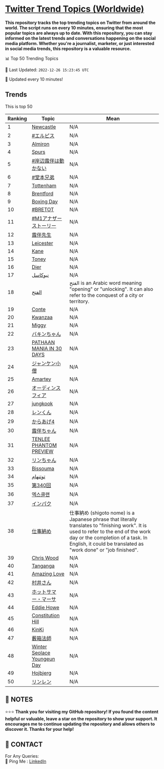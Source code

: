 [Twitter Trend Topics (Worldwide)](https://github.com/ErcinDedeoglu/Twitter-Trend-Topics)
==========

**This repository tracks the top trending topics on Twitter from around the world. 
The script runs on every 10 minutes, ensuring that the most popular topics are always up to date. 
With this repository, you can stay informed on the latest trends and conversations happening on the social media platform. 
Whether you're a journalist, marketer, or just interested in social media trends, this repository is a valuable resource.**


📊 Top 50 Trending Topics

📆 Last Updated: `2022-12-26 15:23:45 UTC`

🔧 Updated every 10 minutes!


## Trends

This is top 50

| Ranking | Topic | Mean |
| ------- | ------------ | ------------ |
| 1 | [Newcastle](http://twitter.com/search?q=Newcastle) | N/A |
| 2 | [#エルピス](http://twitter.com/search?q=%23%e3%82%a8%e3%83%ab%e3%83%94%e3%82%b9) | N/A |
| 3 | [Almiron](http://twitter.com/search?q=Almiron) | N/A |
| 4 | [Spurs](http://twitter.com/search?q=Spurs) | N/A |
| 5 | [#岸辺露伴は動かない](http://twitter.com/search?q=%23%e5%b2%b8%e8%be%ba%e9%9c%b2%e4%bc%b4%e3%81%af%e5%8b%95%e3%81%8b%e3%81%aa%e3%81%84) | N/A |
| 6 | [#堂本兄弟](http://twitter.com/search?q=%23%e5%a0%82%e6%9c%ac%e5%85%84%e5%bc%9f) | N/A |
| 7 | [Tottenham](http://twitter.com/search?q=Tottenham) | N/A |
| 8 | [Brentford](http://twitter.com/search?q=Brentford) | N/A |
| 9 | [Boxing Day](http://twitter.com/search?q=Boxing+Day) | N/A |
| 10 | [#BRETOT](http://twitter.com/search?q=%23BRETOT) | N/A |
| 11 | [#M1アナザーストーリー](http://twitter.com/search?q=%23M1%e3%82%a2%e3%83%8a%e3%82%b6%e3%83%bc%e3%82%b9%e3%83%88%e3%83%bc%e3%83%aa%e3%83%bc) | N/A |
| 12 | [露伴先生](http://twitter.com/search?q=%e9%9c%b2%e4%bc%b4%e5%85%88%e7%94%9f) | N/A |
| 13 | [Leicester](http://twitter.com/search?q=Leicester) | N/A |
| 14 | [Kane](http://twitter.com/search?q=Kane) | N/A |
| 15 | [Toney](http://twitter.com/search?q=Toney) | N/A |
| 16 | [Dier](http://twitter.com/search?q=Dier) | N/A |
| 17 | [نيوكاسل](http://twitter.com/search?q=%d9%86%d9%8a%d9%88%d9%83%d8%a7%d8%b3%d9%84) | N/A |
| 18 | [الفتح](http://twitter.com/search?q=%d8%a7%d9%84%d9%81%d8%aa%d8%ad) | الفتح is an Arabic word meaning "opening" or "unlocking". It can also refer to the conquest of a city or territory. |
| 19 | [Conte](http://twitter.com/search?q=Conte) | N/A |
| 20 | [Kwanzaa](http://twitter.com/search?q=Kwanzaa) | N/A |
| 21 | [Miggy](http://twitter.com/search?q=Miggy) | N/A |
| 22 | [バキンちゃん](http://twitter.com/search?q=%e3%83%90%e3%82%ad%e3%83%b3%e3%81%a1%e3%82%83%e3%82%93) | N/A |
| 23 | [PATHAAN MANIA IN 30 DAYS](http://twitter.com/search?q=PATHAAN+MANIA+IN+30+DAYS) | N/A |
| 24 | [ジャンケン小僧](http://twitter.com/search?q=%e3%82%b8%e3%83%a3%e3%83%b3%e3%82%b1%e3%83%b3%e5%b0%8f%e5%83%a7) | N/A |
| 25 | [Amartey](http://twitter.com/search?q=Amartey) | N/A |
| 26 | [オーディンスフィア](http://twitter.com/search?q=%e3%82%aa%e3%83%bc%e3%83%87%e3%82%a3%e3%83%b3%e3%82%b9%e3%83%95%e3%82%a3%e3%82%a2) | N/A |
| 27 | [jungkook](http://twitter.com/search?q=jungkook) | N/A |
| 28 | [レンくん](http://twitter.com/search?q=%e3%83%ac%e3%83%b3%e3%81%8f%e3%82%93) | N/A |
| 29 | [からあげ4](http://twitter.com/search?q=%e3%81%8b%e3%82%89%e3%81%82%e3%81%924) | N/A |
| 30 | [露伴ちゃん](http://twitter.com/search?q=%e9%9c%b2%e4%bc%b4%e3%81%a1%e3%82%83%e3%82%93) | N/A |
| 31 | [TENLEE PHANTOM PREVIEW](http://twitter.com/search?q=TENLEE+PHANTOM+PREVIEW) | N/A |
| 32 | [リンちゃん](http://twitter.com/search?q=%e3%83%aa%e3%83%b3%e3%81%a1%e3%82%83%e3%82%93) | N/A |
| 33 | [Bissouma](http://twitter.com/search?q=Bissouma) | N/A |
| 34 | [توتنهام](http://twitter.com/search?q=%d8%aa%d9%88%d8%aa%d9%86%d9%87%d8%a7%d9%85) | N/A |
| 35 | [第340回](http://twitter.com/search?q=%e7%ac%ac340%e5%9b%9e) | N/A |
| 36 | [엑스클랜](http://twitter.com/search?q=%ec%97%91%ec%8a%a4%ed%81%b4%eb%9e%9c) | N/A |
| 37 | [インパク](http://twitter.com/search?q=%e3%82%a4%e3%83%b3%e3%83%91%e3%82%af) | N/A |
| 38 | [仕事納め](http://twitter.com/search?q=%e4%bb%95%e4%ba%8b%e7%b4%8d%e3%82%81) | 仕事納め (shigoto nome) is a Japanese phrase that literally translates to "finishing work". It is used to refer to the end of the work day or the completion of a task. In English, it could be translated as "work done" or "job finished". |
| 39 | [Chris Wood](http://twitter.com/search?q=Chris+Wood) | N/A |
| 40 | [Tanganga](http://twitter.com/search?q=Tanganga) | N/A |
| 41 | [Amazing Love](http://twitter.com/search?q=Amazing+Love) | N/A |
| 42 | [村井さん](http://twitter.com/search?q=%e6%9d%91%e4%ba%95%e3%81%95%e3%82%93) | N/A |
| 43 | [ホットサマー・マーサ](http://twitter.com/search?q=%e3%83%9b%e3%83%83%e3%83%88%e3%82%b5%e3%83%9e%e3%83%bc%e3%83%bb%e3%83%9e%e3%83%bc%e3%82%b5) | N/A |
| 44 | [Eddie Howe](http://twitter.com/search?q=Eddie+Howe) | N/A |
| 45 | [Constitution Hill](http://twitter.com/search?q=Constitution+Hill) | N/A |
| 46 | [KinKi](http://twitter.com/search?q=KinKi) | N/A |
| 47 | [藪箱法師](http://twitter.com/search?q=%e8%97%aa%e7%ae%b1%e6%b3%95%e5%b8%ab) | N/A |
| 48 | [Winter Seolace Youngeun Day](http://twitter.com/search?q=Winter+Seolace+Youngeun+Day) | N/A |
| 49 | [Hojbjerg](http://twitter.com/search?q=Hojbjerg) | N/A |
| 50 | [リンレン](http://twitter.com/search?q=%e3%83%aa%e3%83%b3%e3%83%ac%e3%83%b3) | N/A |




## 📝 NOTES

⭐⭐⭐ **Thank you for visiting my GitHub repository! If you found the content helpful or valuable, leave a star on the repository to show your support. It encourages me to continue updating the repository and allows others to discover it. Thanks for your help!**

## 📨 CONTACT

 For Any Queries:  
            🏓 Ping Me : [LinkedIn](https://www.linkedin.com/in/ercindedeoglu/)